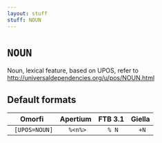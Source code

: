 ```yaml
---
layout: stuff
stuff: NOUN
---
```

# ` NOUN `

Noun, lexical feature, based on UPOS, refer to http://universaldependencies.org/u/pos/NOUN.html

## Default formats
| Omorfi | Apertium | FTB 3.1 | Giella |
|:------:|:--------:|:-------:|:------:|
| ` [UPOS=NOUN]` | ` %<n%>` | ` % N` | ` +N`  |
